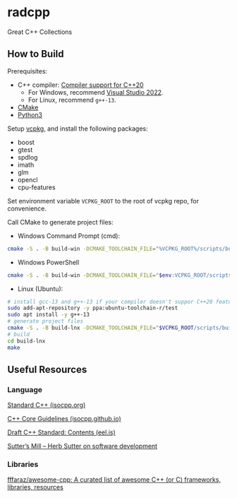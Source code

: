 # radcpp
Great C++ Collections

## How to Build
Prerequisites:
- C++ compiler: [Compiler support for C++20](https://en.cppreference.com/w/cpp/compiler_support/20)
    - For Windows, recommend [Visual Studio 2022](https://visualstudio.microsoft.com/downloads/).
    - For Linux, recommend `g++-13`.
- [CMake](https://cmake.org/)
- [Python3](https://www.python.org/)

Setup [vcpkg](https://learn.microsoft.com/en-us/vcpkg/get_started/overview), and install the following packages:

- boost
- gtest
- spdlog
- imath
- glm
- opencl
- cpu-features

Set environment variable `VCPKG_ROOT` to the root of vcpkg repo, for convenience. 

Call CMake to generate project files:
- Windows Command Prompt (cmd):
```bash
cmake -S . -B build-win -DCMAKE_TOOLCHAIN_FILE="%VCPKG_ROOT%/scripts/buildsystems/vcpkg.cmake"
```
- Windows PowerShell
```bash
cmake -S . -B build-win -DCMAKE_TOOLCHAIN_FILE="$env:VCPKG_ROOT/scripts/buildsystems/vcpkg.cmake"
```
- Linux (Ubuntu):
```bash
# install gcc-13 and g++-13 if your compiler doesn't suppor C++20 features
sudo add-apt-repository -y ppa:ubuntu-toolchain-r/test
sudo apt install -y g++-13
# generate project files
cmake -S . -B build-lnx -DCMAKE_TOOLCHAIN_FILE="$VCPKG_ROOT/scripts/buildsystems/vcpkg.cmake" -DCMAKE_C_COMPILER=/usr/bin/gcc-13 -DCMAKE_CXX_COMPILER=/usr/bin/g++-13
# build
cd build-lnx
make
```

## Useful Resources

### Language

[Standard C++ (isocpp.org)](https://isocpp.org/)

[C++ Core Guidelines (isocpp.github.io)](https://isocpp.github.io/CppCoreGuidelines/CppCoreGuidelines#main)

[Draft C++ Standard: Contents (eel.is)](https://eel.is/c++draft/)

[Sutter’s Mill – Herb Sutter on software development](https://herbsutter.com/)

### Libraries

[fffaraz/awesome-cpp: A curated list of awesome C++ (or C) frameworks, libraries, resources](https://github.com/fffaraz/awesome-cpp)
